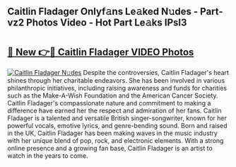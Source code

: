 ## Caitlin Fladager Onlyf𝚊ns Le𝚊ked N𝚞des - Part-vz2 Photos Video - Hot Part Le𝚊ks IPsl3

# <h2><a href="http://ab61501.deff.icu/?id=Caitlin+Fladager">🔗 New 👉🔴 Caitlin Fladager VIDEO Photos</a></h2>

[![Caitlin Fladager N𝚞des](https://i.imgur.com/rIISA9y.gif)](http://ab61501.deff.icu/?id=Caitlin+Fladager)
Despite the controversies, Caitlin Fladager's heart shines through her charitable endeavors. She has been involved in various philanthropic initiatives, including raising awareness and funds for charities such as the Make-A-Wish Foundation and the American Cancer Society. Caitlin Fladager's compassionate nature and commitment to making a difference have earned her the respect and admiration of her fans. Caitlin Fladager is a talented and versatile British singer-songwriter, known for her powerful vocals, emotive lyrics, and genre-bending sound. Born and raised in the UK, Caitlin Fladager has been making waves in the music industry with her unique blend of pop, rock, and electronic elements. With a strong online presence and a growing fan base, Caitlin Fladager is an artist to watch in the years to come.
